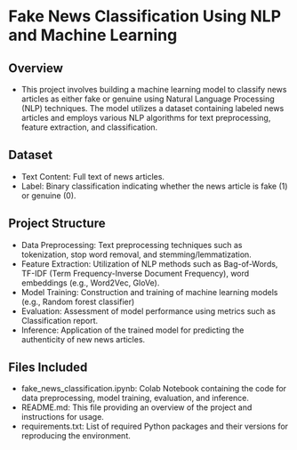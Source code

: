 # Fake News Classification Using NLP and Machine Learning


## Overview
- This project involves building a machine learning model to classify news articles as either fake or genuine using Natural Language Processing (NLP) techniques. The model utilizes a dataset containing labeled news articles and employs various NLP algorithms for text preprocessing, feature extraction, and classification.

## Dataset
- Text Content: Full text of news articles.
- Label: Binary classification indicating whether the news article is fake (1) or genuine (0).

## Project Structure
- Data Preprocessing: Text preprocessing techniques such as tokenization, stop word removal, and stemming/lemmatization.
- Feature Extraction: Utilization of NLP methods such as Bag-of-Words, TF-IDF (Term Frequency-Inverse Document Frequency), word embeddings (e.g., Word2Vec, GloVe).
- Model Training: Construction and training of machine learning models (e.g., Random forest classifier) 
- Evaluation: Assessment of model performance using metrics such as Classification report.
- Inference: Application of the trained model for predicting the authenticity of new news articles.


## Files Included
- fake_news_classification.ipynb: Colab Notebook containing the code for data preprocessing, model training, evaluation, and inference.
- README.md: This file providing an overview of the project and instructions for usage.
- requirements.txt: List of required Python packages and their versions for reproducing the environment.
